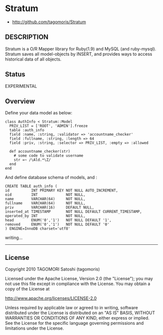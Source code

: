 # Stratum

* http://github.com/tagomoris/Stratum

## DESCRIPTION

Stratum is a O/R Mapper library for Ruby(1.9) and MySQL (and ruby-mysql). Stratum saves all model-objects by INSERT, and provides ways to access historical data of all objects.

## Status

EXPERIMENTAL

## Overview

Define your data model as below:

    class AuthInfo < Stratum::Model
      PRIV_LIST = ['ROOT', 'ADMIN'].freeze
      table :auth_info
      field :name, :string, :validator => 'accountname_checker'
      field :fullname, :string, :length => 64
      field :priv, :string, :selector => PRIV_LIST, :empty => :allowed
    
      def accountname_checker(str)
        # some code to validate username
        str =~ /\Ald.*\Z/
      end
    end

And define database schema of models, and :

    CREATE TABLE auth_info (
    id          INT PRIMARY KEY NOT NULL AUTO_INCREMENT,
    oid         INT             NOT NULL,
    name        VARCHAR(64)     NOT NULL,
    fullname    VARCHAR(64)     NOT NULL,
    priv        VARCHAR(16)     DEFAULT NULL,
    inserted_at TIMESTAMP       NOT NULL DEFAULT CURRENT_TIMESTAMP,
    operated_by INT             NOT NULL,
    head        ENUM('0','1')   NOT NULL DEFAULT '1',
    removed     ENUM('0','1')   NOT NULL DEFAULT '0'
    ) ENGINE=InnoDB charset='utf8'

writing...


* * * * *

## License

Copyright 2010 TAGOMORI Satoshi (tagomoris)

Licensed under the Apache License, Version 2.0 (the "License");
you may not use this file except in compliance with the License.
You may obtain a copy of the License at

   http://www.apache.org/licenses/LICENSE-2.0

Unless required by applicable law or agreed to in writing, software
distributed under the License is distributed on an "AS IS" BASIS,
WITHOUT WARRANTIES OR CONDITIONS OF ANY KIND, either express or implied.
See the License for the specific language governing permissions and
limitations under the License.

